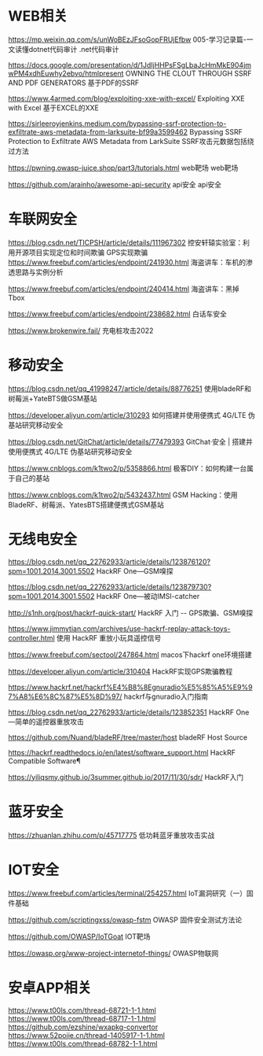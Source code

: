 # WEB相关

https://mp.weixin.qq.com/s/unWoBEzJFsoGopFRUjEfbw	005-学习记录篇-一文读懂dotnet代码审计	.net代码审计

https://docs.google.com/presentation/d/1JdIjHHPsFSgLbaJcHmMkE904jmwPM4xdhEuwhy2ebvo/htmlpresent	OWNING THE CLOUT THROUGH SSRF AND PDF GENERATORS	基于PDF的SSRF

https://www.4armed.com/blog/exploiting-xxe-with-excel/	Exploiting XXE with Excel	基于EXCEL的XXE

https://sirleeroyjenkins.medium.com/bypassing-ssrf-protection-to-exfiltrate-aws-metadata-from-larksuite-bf99a3599462	Bypassing SSRF Protection to Exfiltrate AWS Metadata from LarkSuite	SSRF攻击元数据包括绕过方法

https://pwning.owasp-juice.shop/part3/tutorials.html	web靶场	web靶场

https://github.com/arainho/awesome-api-security	api安全	api安全


# 车联网安全

https://blog.csdn.net/TICPSH/article/details/111967302	控安轩辕实验室：利用开源项目实现定位和时间欺骗	GPS实现欺骗
https://www.freebuf.com/articles/endpoint/241930.html   海盗讲车：车机的渗透思路与实例分析

https://www.freebuf.com/articles/endpoint/240414.html 海盗讲车：黑掉Tbox

https://www.freebuf.com/articles/endpoint/238682.html  白话车安全

https://www.brokenwire.fail/  充电桩攻击2022



# 移动安全

https://blog.csdn.net/qq_41998247/article/details/88776251  使用bladeRF和树莓派+YateBTS做GSM基站

https://developer.aliyun.com/article/310293  如何搭建并使用便携式 4G/LTE 伪基站研究移动安全

https://blog.csdn.net/GitChat/article/details/77479393   GitChat·安全 | 搭建并使用便携式 4G/LTE 伪基站研究移动安全

https://www.cnblogs.com/k1two2/p/5358866.html  极客DIY：如何构建一台属于自己的基站

https://www.cnblogs.com/k1two2/p/5432437.html     GSM Hacking：使用BladeRF、树莓派、YatesBTS搭建便携式GSM基站




# 无线电安全

https://blog.csdn.net/qq_22762933/article/details/123876120?spm=1001.2014.3001.5502  HackRF One—GSM嗅探

https://blog.csdn.net/qq_22762933/article/details/123879730?spm=1001.2014.3001.5502   HackRF One—被动IMSI-catcher

http://s1nh.org/post/hackrf-quick-start/ HackRF 入门 -- GPS欺骗、GSM嗅探

https://www.jimmytian.com/archives/use-hackrf-replay-attack-toys-controller.html  使用 HackRF 重放小玩具遥控信号

https://www.freebuf.com/sectool/247864.html   macos下hackrf one环境搭建

https://developer.aliyun.com/article/310404  HackRF实现GPS欺骗教程


https://www.hackrf.net/hackrf%E4%B8%8Egnuradio%E5%85%A5%E9%97%A8%E6%8C%87%E5%8D%97/   hackrf与gnuradio入门指南

https://blog.csdn.net/qq_22762933/article/details/123852351  HackRF One—简单的遥控器重放攻击

https://github.com/Nuand/bladeRF/tree/master/host  bladeRF Host Source

https://hackrf.readthedocs.io/en/latest/software_support.html  HackRF Compatible Software¶

https://yiliqsmy.github.io/3summer.github.io/2017/11/30/sdr/    HackRF入门


# 蓝牙安全

https://zhuanlan.zhihu.com/p/45717775  低功耗蓝牙重放攻击实战


# IOT安全

https://www.freebuf.com/articles/terminal/254257.html  IoT漏洞研究（一）固件基础

https://github.com/scriptingxss/owasp-fstm  OWASP 固件安全测试方法论

https://github.com/OWASP/IoTGoat   IOT靶场

https://owasp.org/www-project-internetof-things/  OWASP物联网


# 安卓APP相关
https://www.t00ls.com/thread-68721-1-1.html
https://www.t00ls.com/thread-68717-1-1.html
https://github.com/ezshine/wxapkg-convertor
https://www.52pojie.cn/thread-1405917-1-1.html
https://www.t00ls.com/thread-68782-1-1.html
